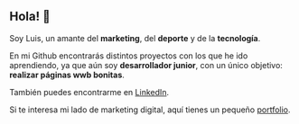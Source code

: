 ## Hola! 👋

Soy Luis, un amante del **marketing**, del **deporte** y de la **tecnología**.

En mi Github encontrarás distintos proyectos con los que he ido aprendiendo, ya que aún soy **desarrollador junior**, 
con un único objetivo: 
**realizar páginas wwb bonitas**.

También puedes encontrarme en [LinkedIn](https://www.linkedin.com/in/luisherediaj/).

Si te interesa mi lado de marketing digital, aquí tienes un pequeño [portfolio](https://bit.ly/37LVDSV).

<!--
**Luisherediaj/Luisherediaj** is a ✨ _special_ ✨ repository because its `README.md` (this file) appears on your GitHub profile.

Here are some ideas to get you started:

- 🔭 I’m currently working on ...
- 🌱 I’m currently learning ...
- 👯 I’m looking to collaborate on ...
- 🤔 I’m looking for help with ...
- 💬 Ask me about ...
- 📫 How to reach me: ...
- 😄 Pronouns: ...
- ⚡ Fun fact: ...
-->
